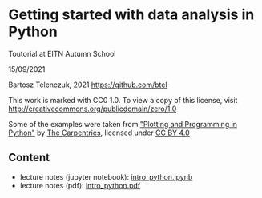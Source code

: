 # Getting started with data analysis in Python

Toutorial at EITN Autumn School

15/09/2021

Bartosz Telenczuk, 2021
https://github.com/btel

This work is marked with CC0 1.0. To view a copy of this license, visit http://creativecommons.org/publicdomain/zero/1.0


Some of the examples were taken from ["Plotting and Programming in Python"](http://swcarpentry.github.io/python-novice-gapminder/index.html) by [The Carpentries](https://carpentries.org/), licensed under [CC BY 4.0](https://creativecommons.org/licenses/by/4.0/)

## Content

* lecture notes (jupyter notebook): [intro_python.ipynb](intro_python.ipynb)
* lecture notes (pdf): [intro_python.pdf](intro_python.pdf)
